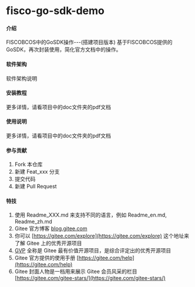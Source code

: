 # fisco-go-sdk-demo

#### 介绍
FISCOBCOS中的GoSDK操作---(搭建项目版本)
基于FISCOBCOS提供的GoSDK，再次封装使用，简化官方文档中的操作。

#### 软件架构
软件架构说明


#### 安装教程

更多详情，请看项目中的doc文件夹的pdf文档

#### 使用说明

更多详情，请看项目中的doc文件夹的pdf文档

#### 参与贡献

1.  Fork 本仓库
2.  新建 Feat_xxx 分支
3.  提交代码
4.  新建 Pull Request


#### 特技

1.  使用 Readme\_XXX.md 来支持不同的语言，例如 Readme\_en.md, Readme\_zh.md
2.  Gitee 官方博客 [blog.gitee.com](https://blog.gitee.com)
3.  你可以 [https://gitee.com/explore](https://gitee.com/explore) 这个地址来了解 Gitee 上的优秀开源项目
4.  [GVP](https://gitee.com/gvp) 全称是 Gitee 最有价值开源项目，是综合评定出的优秀开源项目
5.  Gitee 官方提供的使用手册 [https://gitee.com/help](https://gitee.com/help)
6.  Gitee 封面人物是一档用来展示 Gitee 会员风采的栏目 [https://gitee.com/gitee-stars/](https://gitee.com/gitee-stars/)
